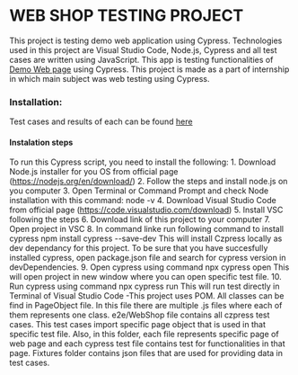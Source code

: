 # WEB SHOP TESTING PROJECT
This project is testing demo web application using Cypress. Technologies used in this project are Visual Studio Code, Node.js, Cypress and all test cases are written using JavaScript.
This app is testing functionalities of [Demo Web page](https://demowebshop.tricentis.com/) using Cypress. This project is made as a part of internship in which main subject was web testing using Cypress. 

### Installation:
Test cases and results of each can be found [here](https://docs.google.com/spreadsheets/d/1v-j0Kw_QRvNQrnGy4LDS51WABCOYdNV3_cQ2ksRf04c/edit?usp=sharing)
#### Instalation steps
To run this Cypress script, you need to install the following:
	1. Download Node.js installer for you OS from official page (https://nodejs.org/en/download/)
	2. Follow the steps and install node.js on you computer
	3. Open Terminal or Command Prompt and check Node installation with this command:
		node -v
	4. Download Visual Studio Code from official page (https://code.visualstudio.com/download)
	5. Install VSC following the steps
	6. Download link of this project to your computer
	7. Open project in VSC
	8. In command linke run following command to install cypress
		npm install cypress --save-dev
	This will install Czpress locally as dev dependancy for this project. To be sure that you have succesfully installed cypress, open package.json file and search for cypress version in devDependencies.
	9. Open cypress using command
		npx cypress open
	This will open project in new window where you can open specific test file.
	10. Run cypress using command
		npx cypress run
	This will run test directly in Terminal of Visual Studio Code
-This project uses POM. All classes can be find in PageObject file. In this file there are multiple .js files where each of them represents one class.
e2e/WebShop file contains all czpress test cases. This test cases import specific page object that is used in that specific test file. Also, in this folder, each file represents specific page of web page and each cypress test file contains test for functionalities in that page.
Fixtures folder contains json files that are used for providing data in test cases.
